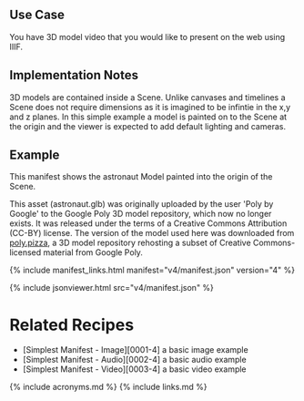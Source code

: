 
## Use Case

You have 3D model video that you would like to present on the web using IIIF.

## Implementation Notes

3D models are contained inside a Scene. Unlike canvases and timelines a Scene does not require dimensions as it is imagined to be infintie in the x,y and z planes. In this simple example a model is painted on to the Scene at the origin and the viewer is expected to add default lighting and cameras.

## Example
This manifest shows the astronaut Model painted into the origin of the Scene. 

This asset (astronaut.glb) was originally uploaded by the user 'Poly by Google' to the Google Poly 3D model repository, which now no longer exists. It was released under the terms of a Creative Commons Attribution (CC-BY) license. The version of the model used here was downloaded from [poly.pizza](https://poly.pizza/m/dLHpzNdygsg), a 3D model repository rehosting a subset of Creative Commons-licensed material from Google Poly.

{% include manifest_links.html manifest="v4/manifest.json" version="4" %}

{% include jsonviewer.html src="v4/manifest.json" %}

# Related Recipes

* [Simplest Manifest - Image][0001-4] a basic image example 
* [Simplest Manifest - Audio][0002-4] a basic audio example 
* [Simplest Manifest - Video][0003-4] a basic video example 

{% include acronyms.md %}
{% include links.md %}
